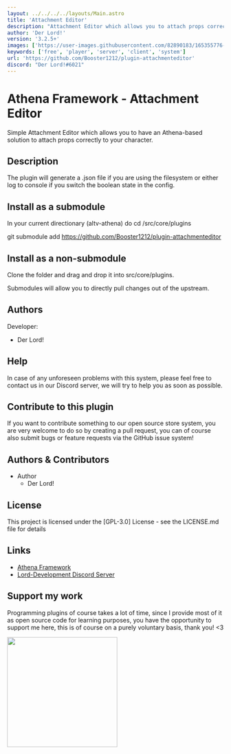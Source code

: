 ```yaml
---
layout: ../../../../layouts/Main.astro
title: 'Attachment Editor'
description: "Attachment Editor which allows you to attach props correctly to your character"
author: 'Der Lord!'
version: '3.2.5+'
images: ['https://user-images.githubusercontent.com/82890183/165355776-12b3066f-cbb4-4f6b-b30f-ec43f148f44d.png']
keywords: ['free', 'player', 'server', 'client', 'system']
url: 'https://github.com/Booster1212/plugin-attachmenteditor'
discord: "Der Lord!#6021"
---
```


# Athena Framework - Attachment Editor

Simple Attachment Editor which allows you to have an Athena-based solution to attach props correctly to your character.

## Description

The plugin will generate a .json file if you are using the filesystem or either log to console if you switch the boolean state in the config.

## Install as a submodule

In your current directionary (altv-athena) do cd /src/core/plugins

git submodule add https://github.com/Booster1212/plugin-attachmenteditor

## Install as a non-submodule

Clone the folder and drag and drop it into src/core/plugins.

Submodules will allow you to directly pull changes out of the upstream.

## Authors

Developer:

-   Der Lord!

## Help

In case of any unforeseen problems with this system, please feel free to contact us in our Discord server, we will try to help you as soon as possible.

## Contribute to this plugin

If you want to contribute something to our open source store system, you are very welcome to do so by creating a pull request, you can of course also submit bugs or feature requests via the GitHub issue system!

## Authors & Contributors

-   Author
    -   Der Lord!

## License

This project is licensed under the [GPL-3.0] License - see the LICENSE.md file for details

## Links

-   [Athena Framework](https://athenaframework.com/)
-   [Lord-Development Discord Server](https://discord.gg/zCqZ3XA7E3)

## Support my work

Programming plugins of course takes a lot of time, since I provide most of it as open source code for learning purposes, you have the opportunity to support me here, this is of course on a purely voluntary basis, thank you! <3

<p align="left">
 <a href="https://www.paypal.com/donate/?hosted_button_id=V7L7S57VACCQQ">
 <img src="https://raw.githubusercontent.com/andreostrovsky/donate-with-paypal/master/PNG/blue.png" style="width:256px"/>

